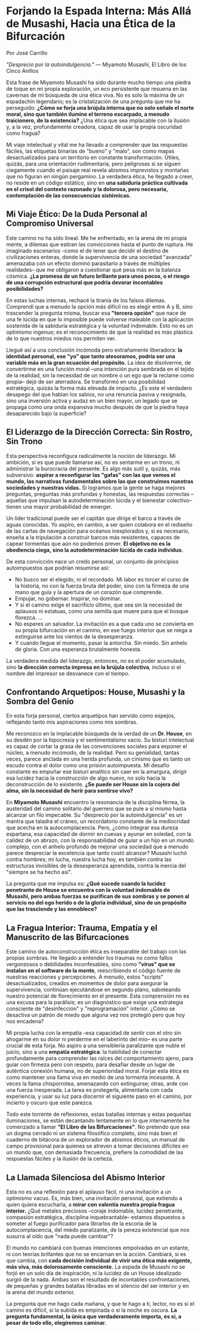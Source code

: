 # Forjando la Espada Interna: Más Allá de Musashi, Hacia una Ética de la Bifurcación
Por José Carrillo

*"Desprecio por la autoindulgencia."*
— Miyamoto Musashi, El Libro de los Cinco Anillos

Esta frase de Miyamoto Musashi ha sido durante mucho tiempo una piedra de toque en mi propia exploración, un eco persistente que resuena en las cavernas de mi búsqueda de una ética viva. No es solo la máxima de un espadachín legendario; es la cristalización de una pregunta que me ha perseguido: **¿Cómo se forja una brújula interna que no solo señale el norte moral, sino que también ilumine el terreno escarpado, a menudo traicionero, de la existencia?** ¿Una ética que sea implacable con la ilusión y, a la vez, profundamente creadora, capaz de usar la propia oscuridad como fragua?

Mi viaje intelectual y vital me ha llevado a comprender que las respuestas fáciles, las etiquetas binarias de "bueno" y "malo", son como mapas desactualizados para un territorio en constante transformación. Útiles, quizás, para una orientación rudimentaria, pero peligrosas si se siguen ciegamente cuando el paisaje real revela abismos imprevistos y montañas que no figuran en ningún pergamino. La verdadera ética, he llegado a creer, no reside en un código estático, sino en **una sabiduría práctica cultivada en el crisol del contexto razonado y la dolorosa, pero necesaria, contemplación de las consecuencias sistémicas.**

## Mi Viaje Ético: De la Duda Personal al Compromiso Universal

Este camino no ha sido lineal. Me he enfrentado, en la arena de mi propia mente, a dilemas que estiran las convicciones hasta el punto de ruptura. He imaginado escenarios –como el de tener que decidir el destino de civilizaciones enteras, donde la supervivencia de una sociedad "avanzada" amenazaba con un efecto dominó parasitario a través de múltiples realidades– que me obligaron a cuestionar qué pesa más en la balanza cósmica. **¿La promesa de un futuro brillante para unos pocos, o el riesgo de una corrupción estructural que podría devorar incontables posibilidades?**

En estas luchas internas, rechacé la tiranía de los falsos dilemas. Comprendí que a menudo la opción más difícil no es elegir entre A y B, sino trascender la pregunta misma, buscar esa **"tercera opción"** que nace de una fe lúcida en que lo imposible puede volverse maleable con la aplicación sostenida de la sabiduría estratégica y la voluntad indomable. Esto no es un optimismo ingenuo; es el reconocimiento de que la realidad es más plástica de lo que nuestros miedos nos permiten ver.

Llegué así a una conclusión incómoda pero extrañamente liberadora: **la identidad personal, ese "yo" que tanto atesoramos, podría ser una variable más en la gran ecuación del propósito.** La idea de disolverme, de convertirme en una función moral –una intención pura sembrada en el tejido de la realidad, sin la necesidad de un nombre o un ego que la reclame como propia– dejó de ser aterradora. Se transformó en una posibilidad estratégica, quizás la forma más elevada de impacto. ¿Es este el verdadero desapego del que hablan los sabios, no una renuncia pasiva y resignada, sino una inversión activa y audaz en un bien mayor, un legado que se propaga como una onda expansiva mucho después de que la piedra haya desaparecido bajo la superficie?

## El Liderazgo de la Dirección Correcta: Sin Rostro, Sin Trono

Esta perspectiva reconfigura radicalmente la noción de liderazgo. Mi ambición, si es que puede llamarse así, no es sentarme en un trono, ni administrar la burocracia del presente. Es algo más sutil y, quizás, más subversivo: **aspirar a reconfigurar las "gafas" con las que vemos el mundo, las narrativas fundamentales sobre las que construimos nuestras sociedades y nuestras vidas.** Si logramos que la gente se haga mejores preguntas, preguntas más profundas y honestas, las respuestas correctas –aquellas que impulsan la autodeterminación lúcida y el bienestar colectivo– tienen una mayor probabilidad de emerger.

Un líder tradicional puede ser el capitán que dirige el barco a través de aguas conocidas. Yo aspiro, en cambio, a ser quien colabora en el rediseño de las cartas de navegación para océanos inexplorados y, si es necesario, enseña a la tripulación a construir barcos más resistentes, capaces de capear tormentas que aún no podemos prever. **El objetivo no es la obediencia ciega, sino la autodeterminación lúcida de cada individuo.**

De esta convicción nace un credo personal, un conjunto de principios autoimpuestos que podrían resumirse así:

-   No busco ser el elegido, ni el recordado. Mi labor es torcer el curso de la historia, no con la fuerza bruta del poder, sino con la firmeza de una mano que guía y la apertura de un corazón que comprende.
-   Empujar, no gobernar. Inspirar, no dominar.
-   Y si el camino exige el sacrificio último, que sea sin la necesidad de aplausos ni estatuas, como una semilla que muere para que el bosque florezca.
...
-   No esperes un salvador. La invitación es a que cada uno se convierta en su propia bifurcación en el camino, en ese fuego interior que se niega a extinguirse ante los vientos de la desesperanza.
-   Y cuando llegue el momento, pasar la antorcha. Sin miedo. Sin anhelo de gloria. Con una esperanza brutalmente honesta.

La verdadera medida del liderazgo, entonces, no es el poder acumulado, sino **la dirección correcta impresa en la brújula colectiva**, incluso si el nombre del impresor se desvanece con el tiempo.

## Confrontando Arquetipos: House, Musashi y la Sombra del Genio

En esta forja personal, ciertos arquetipos han servido como espejos, reflejando tanto mis aspiraciones como mis sombras.

Me reconozco en la implacable búsqueda de la verdad de un **Dr. House**, en su desdén por la hipocresía y el sentimentalismo vacío. Su bisturí intelectual es capaz de cortar la grasa de las convenciones sociales para exponer el núcleo, a menudo incómodo, de la realidad. Pero su genialidad, tantas veces, parece anclada en una herida profunda, un cinismo que es tanto un escudo contra el dolor como una prisión autoimpuesta. Mi desafío constante es empuñar ese bisturí analítico sin caer en la amargura, dirigir esa lucidez hacia la construcción de algo nuevo, no solo hacia la deconstrucción de lo existente. **¿Se puede ser House sin la cojera del alma, sin la necesidad de herir para sentirse vivo?**

En **Miyamoto Musashi** encuentro la resonancia de la disciplina férrea, la austeridad del camino solitario del guerrero que se pule a sí mismo hasta alcanzar un filo impecable. Su "desprecio por la autoindulgencia" es un mantra que taladra el cráneo, un recordatorio constante de la mediocridad que acecha en la autocomplacencia. Pero, ¿cómo integrar esa dureza espartana, esa capacidad de dormir en cuevas y ayunar en soledad, con la calidez de un abrazo, con la responsabilidad de guiar a un hijo en un mundo complejo, con el anhelo profundo de mejorar una sociedad que a menudo parece despreciar la excelencia que tanto costó alcanzar? Musashi luchó contra hombres; mi lucha, nuestra lucha hoy, es también contra las estructuras invisibles de la desesperanza aprendida, contra la inercia del "siempre se ha hecho así".

La pregunta que me impulsa es: **¿Qué sucede cuando la lucidez penetrante de House se encuentra con la voluntad indomable de Musashi, pero ambas fuerzas se purifican de sus sombras y se ponen al servicio no del ego herido o de la gloria individual, sino de un propósito que las trasciende y las ennoblece?**

## La Fragua Interior: Trauma, Empatía y el Manuscrito de las Bifurcaciones

Este camino de autoconstrucción ética es inseparable del trabajo con las propias sombras. He llegado a entender los traumas no como fallos vergonzosos o debilidades inconfesables, sino como **"virus" que se instalan en el software de la mente**, reescribiendo el código fuente de nuestras reacciones y percepciones. A menudo, estos "scripts" desactualizados, creados en momentos de dolor para asegurar la supervivencia, continúan ejecutándose en segundo plano, saboteando nuestro potencial de florecimiento en el presente. Esta comprensión no es una excusa para la parálisis; es un diagnóstico que exige una estrategia consciente de "desinfección" y "reprogramación" interior. ¿Cómo se desactiva un patrón de miedo que alguna vez nos protegió pero que hoy nos encadena?

Mi propia lucha con la empatía –esa capacidad de sentir con el otro sin ahogarme en su dolor ni perderme en el laberinto del mío– es una parte crucial de esta forja. No aspiro a una sensiblería paralizante que nuble el juicio, sino a una **empatía estratégica**: la habilidad de conectar profundamente para comprender las raíces del comportamiento ajeno, para guiar con firmeza pero con respeto, para desafiar desde un lugar de auténtica conexión humana, no de superioridad moral. Forjar esta ética es como mantener una llama viva en medio de una tormenta incesante. A veces la llama chisporrotea, amenazando con extinguirse; otras, arde con una fuerza inesperada. La tarea es protegerla, alimentarla con cada experiencia, y usar su luz para discernir el siguiente paso en el camino, por incierto y oscuro que este parezca.

Todo este torrente de reflexiones, estas batallas internas y estas pequeñas iluminaciones, se están decantando lentamente en lo que internamente he comenzado a llamar **"El Libro de las Bifurcaciones"**. No pretendo que sea un dogma cerrado ni un sistema filosófico completo, sino más bien el cuaderno de bitácora de un explorador de abismos éticos, un manual de campo provisional para quienes se atreven a tomar decisiones difíciles en un mundo que, con demasiada frecuencia, prefiere la comodidad de las respuestas fáciles y la ilusión de la certeza.

## La Llamada Silenciosa del Abismo Interior

Esta no es una reflexión para el aplauso fácil, ni una invitación a un optimismo vacuo. Es, más bien, una invitación personal, que extiendo a quien quiera escucharla, a **mirar con valentía nuestra propia fragua interior.** ¿Qué metales preciosos –coraje indomable, lucidez penetrante, compasión estratégica, disciplina inquebrantable– estamos dispuestos a someter al fuego purificador para librarlos de la escoria de la autocomplacencia, del miedo paralizante, de la pereza existencial que nos susurra al oído que "nada puede cambiar"?

El mundo no cambiará con buenas intenciones empolvadas en un estante, ni con teorías brillantes que no se encarnan en la acción. Cambiará, si es que cambia, con **cada decisión individual de vivir una ética más exigente, más viva, más dolorosamente consciente.** La espada de Musashi no se forjó en un solo día de inspiración, ni la lucidez de un House idealizado surgió de la nada. Ambas son el resultado de incontables confrontaciones, de pequeñas y grandes batallas libradas en el silencio del ser interior y en la arena del mundo exterior.

La pregunta que me hago cada mañana, y que te hago a ti, lector, no es si el camino es difícil, si la subida es empinada o si la noche es oscura. **La pregunta fundamental, la única que verdaderamente importa, es si, a pesar de todo ello, elegiremos caminar.**